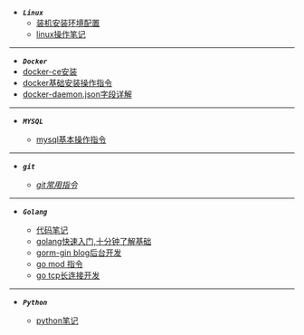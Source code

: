 - ***```Linux```***
  - [装机安装环境配置](note/fedora装机后环境配置.md)
  - [linux操作笔记](note/linux-learn.md)

---

- ***```Docker```***
 - [docker-ce安装](note/docker-ce.md)
 - [docker基础安装操作指令](note/docker.md)
 - [docker-daemon.json字段详解](note/daemon.json.md)
 
 ---
 
- ***```MYSQL```***

  - [mysql基本操作指令](note/mysql.md)
 
---
  
- ***```git```***

  - [*git常用指令*](note/git-learn.md)
  
---
  
- ***```Golang```***
  
   - [代码笔记](https://github.com/olefen/note)
   - [golang快速入门,十分钟了解基础](note/golang.md)
   - [gorm-gin blog后台开发](https://github.com/olefen/gorm-gin)    
   - [go mod 指令](note/gomod.md)
   - [go tcp长连接开发](note/gotcp.md)
   
---

- ***```Python```***

  - [python笔记](note/python.md)
